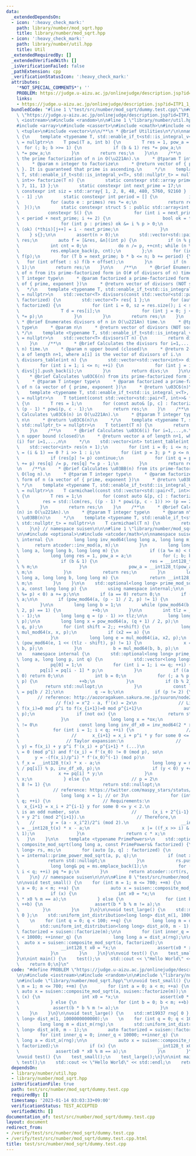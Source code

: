 ```yaml
---
data:
  _extendedDependsOn:
  - icon: ':heavy_check_mark:'
    path: library/number/mod_sqrt.hpp
    title: library/number/mod_sqrt.hpp
  - icon: ':heavy_check_mark:'
    path: library/number/util.hpp
    title: Util
  _extendedRequiredBy: []
  _extendedVerifiedWith: []
  _isVerificationFailed: false
  _pathExtension: cpp
  _verificationStatusIcon: ':heavy_check_mark:'
  attributes:
    '*NOT_SPECIAL_COMMENTS*': ''
    PROBLEM: https://judge.u-aizu.ac.jp/onlinejudge/description.jsp?id=ITP1_1_A
    links:
    - https://judge.u-aizu.ac.jp/onlinejudge/description.jsp?id=ITP1_1_A
  bundledCode: "#line 1 \"test/src/number/mod_sqrt/dummy.test.cpp\"\n#define PROBLEM\
    \ \"https://judge.u-aizu.ac.jp/onlinejudge/description.jsp?id=ITP1_1_A\"\n\n#include\
    \ <iostream>\n#include <random>\n\n#line 1 \"library/number/util.hpp\"\n\n\n\n\
    #include <array>\n#include <cassert>\n#include <cmath>\n#include <numeric>\n#include\
    \ <tuple>\n#include <vector>\n\n/**\n * @brief Utilities\n*/\n\nnamespace suisen\
    \ {\n    template <typename T, std::enable_if_t<std::is_integral_v<T>, std::nullptr_t>\
    \ = nullptr>\n    T powi(T a, int b) {\n        T res = 1, pow_a = a;\n      \
    \  for (; b; b >>= 1) {\n            if (b & 1) res *= pow_a;\n            pow_a\
    \ *= pow_a;\n        }\n        return res;\n    }\n\n    /**\n     * @brief Calculates\
    \ the prime factorization of n in O(\u221An).\n     * @tparam T integer type\n\
    \     * @param n integer to factorize\n     * @return vector of { prime, exponent\
    \ }. It is guaranteed that prime is ascending.\n     */\n    template <typename\
    \ T, std::enable_if_t<std::is_integral_v<T>, std::nullptr_t> = nullptr>\n    std::vector<std::pair<T,\
    \ int>> factorize(T n) {\n        static constexpr std::array primes{ 2, 3, 5,\
    \ 7, 11, 13 };\n        static constexpr int next_prime = 17;\n        static\
    \ constexpr int siz = std::array{ 1, 2, 8, 48, 480, 5760, 92160 } [primes.size()\
    \ - 1] ;\n        static constexpr int period = [] {\n            int res = 1;\n\
    \            for (auto e : primes) res *= e;\n            return res;\n      \
    \  }();\n        static constexpr struct S : public std::array<int, siz> {\n \
    \           constexpr S() {\n                for (int i = next_prime, j = 0; i\
    \ < period + next_prime; i += 2) {\n                    bool ok = true;\n    \
    \                for (int p : primes) ok &= i % p > 0;\n                    if\
    \ (ok) (*this)[j++] = i - next_prime;\n                }\n            }\n    \
    \    } s{};\n\n        assert(n > 0);\n        std::vector<std::pair<T, int>>\
    \ res;\n        auto f = [&res, &n](int p) {\n            if (n % p) return;\n\
    \            int cnt = 0;\n            do n /= p, ++cnt; while (n % p == 0);\n\
    \            res.emplace_back(p, cnt);\n        };\n        for (int p : primes)\
    \ f(p);\n        for (T b = next_prime; b * b <= n; b += period) {\n         \
    \   for (int offset : s) f(b + offset);\n        }\n        if (n != 1) res.emplace_back(n,\
    \ 1);\n        return res;\n    }\n\n    /**\n     * @brief Enumerates divisors\
    \ of n from its prime-factorized form in O(# of divisors of n) time.\n     * @tparam\
    \ T integer type\n     * @param factorized a prime-factorized form of n (a vector\
    \ of { prime, exponent })\n     * @return vector of divisors (NOT sorted)\n  \
    \   */\n    template <typename T, std::enable_if_t<std::is_integral_v<T>, std::nullptr_t>\
    \ = nullptr>\n    std::vector<T> divisors(const std::vector<std::pair<T, int>>&\
    \ factorized) {\n        std::vector<T> res{ 1 };\n        for (auto [p, c] :\
    \ factorized) {\n            for (int i = 0, sz = res.size(); i < sz; ++i) {\n\
    \                T d = res[i];\n                for (int j = 0; j < c; ++j) res.push_back(d\
    \ *= p);\n            }\n        }\n        return res;\n    }\n    /**\n    \
    \ * @brief Enumerates divisors of n in O(\u221An) time.\n     * @tparam T integer\
    \ type\n     * @param n\n     * @return vector of divisors (NOT sorted)\n    \
    \ */\n    template <typename T, std::enable_if_t<std::is_integral_v<T>, std::nullptr_t>\
    \ = nullptr>\n    std::vector<T> divisors(T n) {\n        return divisors(factorize(n));\n\
    \    }\n    /**\n     * @brief Calculates the divisors for i=1,...,n in O(n log\
    \ n) time.\n     * @param n upper bound (closed)\n     * @return 2-dim vector\
    \ a of length n+1, where a[i] is the vector of divisors of i.\n     */\n    std::vector<std::vector<int>>\
    \ divisors_table(int n) {\n        std::vector<std::vector<int>> divs(n + 1);\n\
    \        for (int i = 1; i <= n; ++i) {\n            for (int j = i; j <= n; ++j)\
    \ divs[j].push_back(i);\n        }\n        return divs;\n    }\n\n    /**\n \
    \    * @brief Calculates \u03C6(n) from its prime-factorized form in O(log n).\n\
    \     * @tparam T integer type\n     * @param factorized a prime-factorized form\
    \ of n (a vector of { prime, exponent })\n     * @return \u03C6(n)\n     */\n\
    \    template <typename T, std::enable_if_t<std::is_integral_v<T>, std::nullptr_t>\
    \ = nullptr>\n    T totient(const std::vector<std::pair<T, int>>& factorized)\
    \ {\n        T res = 1;\n        for (const auto& [p, c] : factorized) res *=\
    \ (p - 1) * powi(p, c - 1);\n        return res;\n    }\n    /**\n     * @brief\
    \ Calculates \u03C6(n) in O(\u221An).\n     * @tparam T integer type\n     * @param\
    \ n\n     * @return \u03C6(n)\n     */\n    template <typename T, std::enable_if_t<std::is_integral_v<T>,\
    \ std::nullptr_t> = nullptr>\n    T totient(T n) {\n        return totient(factorize(n));\n\
    \    }\n    /**\n     * @brief Calculates \u03C6(i) for i=1,...,n.\n     * @param\
    \ n upper bound (closed)\n     * @return vector a of length n+1, where a[i]=\u03C6\
    (i) for i=1,...,n\n     */\n    std::vector<int> totient_table(int n) {\n    \
    \    std::vector<int> res(n + 1);\n        for (int i = 0; i <= n; ++i) res[i]\
    \ = (i & 1) == 0 ? i >> 1 : i;\n        for (int p = 3; p * p <= n; p += 2) {\n\
    \            if (res[p] != p) continue;\n            for (int q = p; q <= n; q\
    \ += p) res[q] /= p, res[q] *= p - 1;\n        }\n        return res;\n    }\n\
    \n    /**\n     * @brief Calculates \u03BB(n) from its prime-factorized form in\
    \ O(log n).\n     * @tparam T integer type\n     * @param factorized a prime-factorized\
    \ form of n (a vector of { prime, exponent })\n     * @return \u03BB(n)\n    \
    \ */\n    template <typename T, std::enable_if_t<std::is_integral_v<T>, std::nullptr_t>\
    \ = nullptr>\n    T carmichael(const std::vector<std::pair<T, int>>& factorized)\
    \ {\n        T res = 1;\n        for (const auto &[p, c] : factorized) {\n   \
    \         res = std::lcm(res, ((p - 1) * powi(p, c - 1)) >> (p == 2 and c >= 3));\n\
    \        }\n        return res;\n    }\n    /**\n     * @brief Calculates \u03BB\
    (n) in O(\u221An).\n     * @tparam T integer type\n     * @param n\n     * @return\
    \ \u03BB(n)\n     */\n    template <typename T, std::enable_if_t<std::is_integral_v<T>,\
    \ std::nullptr_t> = nullptr>\n    T carmichael(T n) {\n        return carmichael(factorize(n));\n\
    \    }\n} // namespace suisen\n\n\n#line 1 \"library/number/mod_sqrt.hpp\"\n\n\
    \n\n#include <optional>\n#include <atcoder/math>\n\nnamespace suisen {\n    namespace\
    \ internal {\n        long long inv_mod64(long long a, long long m) {\n      \
    \      return atcoder::inv_mod(a, m);\n        }\n        long long pow_mod64(long\
    \ long a, long long b, long long m) {\n            if ((a %= m) < 0) a += m;\n\
    \            long long res = 1, pow_a = a;\n            for (; b; b >>= 1) {\n\
    \                if (b & 1) {\n                    res = __int128_t(res) * pow_a\
    \ % m;\n                }\n                pow_a = __int128_t(pow_a) * pow_a %\
    \ m;\n            }\n            return res;\n        }\n        long long mul_mod64(long\
    \ long a, long long b, long long m) {\n            return __int128_t(a) * b %\
    \ m;\n        }\n    }\n\n    std::optional<long long> prime_mod_sqrt(long long\
    \ a, const long long p) {\n        using namespace internal;\n\n        if ((a\
    \ %= p) < 0) a += p;\n\n        if (a == 0) return 0;\n        if (p == 2) return\
    \ a;\n\n        if (pow_mod64(a, (p - 1) / 2, p) != 1) {\n            return std::nullopt;\n\
    \        }\n\n        long long b = 1;\n        while (pow_mod64(b, (p - 1) /\
    \ 2, p) == 1) {\n            ++b;\n        }\n\n        int tlz = __builtin_ctz(p\
    \ - 1);\n        long long q = (p - 1) >> tlz;\n\n        long long ia = inv_mod64(a,\
    \ p);\n\n        long long x = pow_mod64(a, (q + 1) / 2, p);\n        b = pow_mod64(b,\
    \ q, p);\n        for (int shift = 2;; ++shift) {\n            long long x2 =\
    \ mul_mod64(x, x, p);\n            if (x2 == a) {\n                return x;\n\
    \            }\n            long long e = mul_mod64(ia, x2, p);\n            if\
    \ (pow_mod64(e, 1 << (tlz - shift), p) != 1) {\n                x = mul_mod64(x,\
    \ b, p);\n            }\n            b = mul_mod64(b, b, p);\n        }\n    }\n\
    \n    namespace internal {\n        std::optional<long long> prime_power_mod_sqrt(long\
    \ long a, long long p, int q) {\n            std::vector<long long> pq(q + 1);\n\
    \            pq[0] = 1;\n            for (int i = 1; i <= q; ++i) {\n        \
    \        pq[i] = pq[i - 1] * p;\n            }\n            if ((a %= pq[q]) ==\
    \ 0) return 0;\n\n            int b = 0;\n            for (; a % p == 0; a /=\
    \ p) {\n                ++b;\n            }\n            if (b % 2) {\n      \
    \          return std::nullopt;\n            }\n            const long long c\
    \ = pq[b / 2];\n\n            q -= b;\n\n            if (p != 2) {\n         \
    \       // reference: http://aozoragakuen.sakura.ne.jp/suuron/node24.html\n  \
    \              // f(x) = x^2 - a, f'(x) = 2x\n                // Lifting from\
    \ f(x_i)=0 mod p^i to f(x_{i+1})=0 mod p^{i+1}\n                auto ox = prime_mod_sqrt(a,\
    \ p);\n                if (not ox) {\n                    return std::nullopt;\n\
    \                }\n                long long x = *ox;\n                // f'(x_i)\
    \ != 0\n                const long long inv_df_x0 = inv_mod64(2 * x, p);\n   \
    \             for (int i = 1; i < q; ++i) {\n                    // Requirements:\n\
    \                    //      x_{i+1} = x_i + p^i * y for some 0 <= y < p.\n  \
    \                  // Taylor expansion:\n                    //      f(x_i + p^i\
    \ y) = f(x_i) + y p^i f'(x_i) + p^{i+1} * (...)\n                    // f(x_i)\
    \ = 0 (mod p^i) and f'(x_i) = f'(x_0) != 0 (mod p), so\n                    //\
    \      y = -(f(x_i)/p^i) * f'(x_0)^(-1) (mod p)\n                    __int128_t\
    \ f_x = __int128_t(x) * x - a;\n                    long long y = mul_mod64(-(f_x\
    \ / pq[i]) % p, inv_df_x0, p);\n                    if (y < 0) y += p;\n     \
    \               x += pq[i] * y;\n                }\n                return c *\
    \ x;\n            } else {\n                // p = 2\n                if (a %\
    \ 8 != 1) {\n                    return std::nullopt;\n                }\n   \
    \             // reference: https://twitter.com/maspy_stars/status/1613931151718244352?s=20&t=lAf7ztW2fb_IZa544lo2xw\n\
    \                long long x = 1; // or 3\n                for (int i = 3; i <\
    \ q; ++i) {\n                    // Requirements:\n                    //    \
    \  x_{i+1} = x_i + 2^{i-1} y for some 0 <= y < 2.\n                    // x_i\
    \ is an odd number, so\n                    //      (x_i + 2^{i-1} y)^2 = x_i^2\
    \ + y 2^i (mod 2^{i+1}).\n                    // Therefore,\n                \
    \    //      y = (a - x_i^2)/2^i (mod 2).\n                    __int128_t f_x\
    \ = __int128_t(x) * x - a;\n                    x |= ((f_x >> i) & 1) << (i -\
    \ 1);\n                }\n                return c * x;\n            }\n     \
    \   }\n    }\n\n    template <typename PrimePowers>\n    std::optional<long long>\
    \ composite_mod_sqrt(long long a, const PrimePowers& factorized) {\n        std::vector<long\
    \ long> rs, ms;\n        for (auto [p, q] : factorized) {\n            auto x\
    \ = internal::prime_power_mod_sqrt(a, p, q);\n            if (not x) {\n     \
    \           return std::nullopt;\n            }\n            rs.push_back(*x);\n\
    \            long long& pq = ms.emplace_back(1);\n            for (int i = 0;\
    \ i < q; ++i) pq *= p;\n        }\n        return atcoder::crt(rs, ms).first;\n\
    \    }\n} // namespace suisen\n\n\n\n#line 8 \"test/src/number/mod_sqrt/dummy.test.cpp\"\
    \n\nvoid test_small() {\n    for (int m = 1; m <= 700; ++m) {\n        for (int\
    \ a = 0; a < m; ++a) {\n            auto x = suisen::composite_mod_sqrt(a, suisen::factorize(m));\n\
    \            if (x) {\n                int x0 = *x;\n                assert(x0\
    \ * x0 % m == a);\n            } else {\n                for (int b = 0; b < m;\
    \ ++b) {\n                    assert(b * b % m != a);\n                }\n   \
    \         }\n        }\n    }\n}\n\nvoid test_large() {\n    std::mt19937 rng{\
    \ 0 };\n    std::uniform_int_distribution<long long> dist_m(1, 1000000000000);\n\
    \    \n    for (int q = 0; q < 100; ++q) {\n        long long m = dist_m(rng);\n\
    \        std::uniform_int_distribution<long long> dist_a(0, m - 1);\n        auto\
    \ factorized = suisen::factorize(m);\n\n        for (int inner_q = 0; inner_q\
    \ < 10000; ++inner_q) {\n            long long a = dist_a(rng);\n\n          \
    \  auto x = suisen::composite_mod_sqrt(a, factorized);\n            if (x) {\n\
    \                __int128_t x0 = *x;\n                assert(x0 * x0 % m == a);\n\
    \            }\n        }\n    }\n}\n\nvoid test() {\n    test_small();\n    test_large();\n\
    }\n\nint main() {\n    test();\n    std::cout << \"Hello World\" << std::endl;\n\
    \    return 0;\n}\n"
  code: "#define PROBLEM \"https://judge.u-aizu.ac.jp/onlinejudge/description.jsp?id=ITP1_1_A\"\
    \n\n#include <iostream>\n#include <random>\n\n#include \"library/number/util.hpp\"\
    \n#include \"library/number/mod_sqrt.hpp\"\n\nvoid test_small() {\n    for (int\
    \ m = 1; m <= 700; ++m) {\n        for (int a = 0; a < m; ++a) {\n           \
    \ auto x = suisen::composite_mod_sqrt(a, suisen::factorize(m));\n            if\
    \ (x) {\n                int x0 = *x;\n                assert(x0 * x0 % m == a);\n\
    \            } else {\n                for (int b = 0; b < m; ++b) {\n       \
    \             assert(b * b % m != a);\n                }\n            }\n    \
    \    }\n    }\n}\n\nvoid test_large() {\n    std::mt19937 rng{ 0 };\n    std::uniform_int_distribution<long\
    \ long> dist_m(1, 1000000000000);\n    \n    for (int q = 0; q < 100; ++q) {\n\
    \        long long m = dist_m(rng);\n        std::uniform_int_distribution<long\
    \ long> dist_a(0, m - 1);\n        auto factorized = suisen::factorize(m);\n\n\
    \        for (int inner_q = 0; inner_q < 10000; ++inner_q) {\n            long\
    \ long a = dist_a(rng);\n\n            auto x = suisen::composite_mod_sqrt(a,\
    \ factorized);\n            if (x) {\n                __int128_t x0 = *x;\n  \
    \              assert(x0 * x0 % m == a);\n            }\n        }\n    }\n}\n\
    \nvoid test() {\n    test_small();\n    test_large();\n}\n\nint main() {\n   \
    \ test();\n    std::cout << \"Hello World\" << std::endl;\n    return 0;\n}\n"
  dependsOn:
  - library/number/util.hpp
  - library/number/mod_sqrt.hpp
  isVerificationFile: true
  path: test/src/number/mod_sqrt/dummy.test.cpp
  requiredBy: []
  timestamp: '2023-01-14 03:03:33+09:00'
  verificationStatus: TEST_ACCEPTED
  verifiedWith: []
documentation_of: test/src/number/mod_sqrt/dummy.test.cpp
layout: document
redirect_from:
- /verify/test/src/number/mod_sqrt/dummy.test.cpp
- /verify/test/src/number/mod_sqrt/dummy.test.cpp.html
title: test/src/number/mod_sqrt/dummy.test.cpp
---
```

